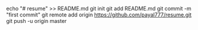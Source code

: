 echo "# resume" >> README.md
git init
git add README.md
git commit -m "first commit"
git remote add origin https://github.com/payal777/resume.git
git push -u origin master
